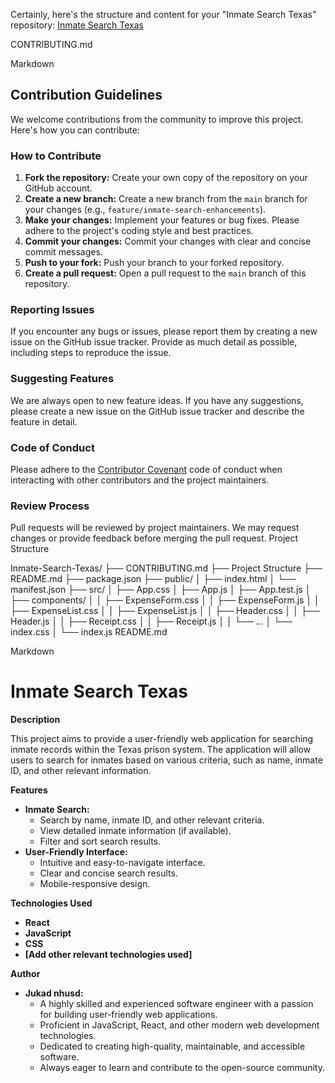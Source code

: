 Certainly, here's the structure and content for your "Inmate Search Texas" repository: [Inmate Search Texas](https://www.tdcj-inmatesearch.com)

CONTRIBUTING.md

Markdown

## Contribution Guidelines

We welcome contributions from the community to improve this project. Here's how you can contribute:

### How to Contribute

1. **Fork the repository:** Create your own copy of the repository on your GitHub account.
2. **Create a new branch:** Create a new branch from the `main` branch for your changes (e.g., `feature/inmate-search-enhancements`).
3. **Make your changes:** Implement your features or bug fixes. Please adhere to the project's coding style and best practices.
4. **Commit your changes:** Commit your changes with clear and concise commit messages.
5. **Push to your fork:** Push your branch to your forked repository.
6. **Create a pull request:** Open a pull request to the `main` branch of this repository.

### Reporting Issues

If you encounter any bugs or issues, please report them by creating a new issue on the GitHub issue tracker. Provide as much detail as possible, including steps to reproduce the issue.

### Suggesting Features

We are always open to new feature ideas. If you have any suggestions, please create a new issue on the GitHub issue tracker and describe the feature in detail.

### Code of Conduct

Please adhere to the [Contributor Covenant](https://www.contributor-covenant.org/) code of conduct when interacting with other contributors and the project maintainers.

### Review Process

Pull requests will be reviewed by project maintainers. We may request changes or provide feedback before merging the pull request. 
Project Structure

Inmate-Search-Texas/
├── CONTRIBUTING.md
├── Project Structure 
├── README.md
├── package.json
├── public/
│   ├── index.html
│   └── manifest.json 
├── src/
│   ├── App.css
│   ├── App.js
│   ├── App.test.js
│   ├── components/
│   │   ├── ExpenseForm.css
│   │   ├── ExpenseForm.js
│   │   ├── ExpenseList.css
│   │   ├── ExpenseList.js
│   │   ├── Header.css
│   │   ├── Header.js
│   │   ├── Receipt.css
│   │   ├── Receipt.js
│   │   └── ... 
│   └── index.css
│   └── index.js
README.md

Markdown

# Inmate Search Texas

**Description**

This project aims to provide a user-friendly web application for searching inmate records within the Texas prison system. The application will allow users to search for inmates based on various criteria, such as name, inmate ID, and other relevant information. 

**Features**

* **Inmate Search:** 
    * Search by name, inmate ID, and other relevant criteria.
    * View detailed inmate information (if available).
    * Filter and sort search results.
* **User-Friendly Interface:** 
    * Intuitive and easy-to-navigate interface.
    * Clear and concise search results.
    * Mobile-responsive design.

**Technologies Used**

* **React**
* **JavaScript**
* **CSS**
* **[Add other relevant technologies used]**

**Author**

* **Jukad nhusd:** 
    * A highly skilled and experienced software engineer with a passion for building user-friendly web applications. 
    * Proficient in JavaScript, React, and other modern web development technologies. 
    * Dedicated to creating high-quality, maintainable, and accessible software.
    * Always eager to learn and contribute to the open-source community.
